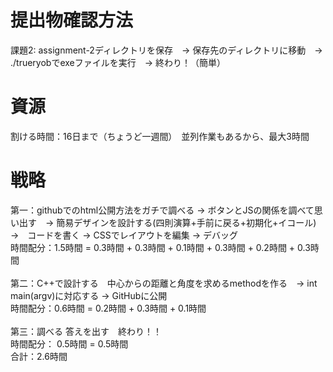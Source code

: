 # 提出物確認方法
課題2: assignment-2ディレクトリを保存　→ 保存先のディレクトリに移動　→ ./trueryobでexeファイルを実行　→ 終わり！（簡単）

# 資源
割ける時間：16日まで（ちょうど一週間）　並列作業もあるから、最大3時間<br>

# 戦略
第一：githubでのhtml公開方法をガチで調べる → ボタンとJSの関係を調べて思い出す　→ 簡易デザインを設計する(四則演算+手前に戻る+初期化+イコール)　→　コードを書く → CSSでレイアウトを編集 → デバッグ<br>
時間配分：1.5時間 = 0.3時間 + 0.3時間 + 0.1時間 + 0.3時間 + 0.2時間 + 0.3時間<br>
<br>
第二：C++で設計する　中心からの距離と角度を求めるmethodを作る　→ int main(argv)に対応する → GitHubに公開<br>
時間配分：0.6時間 = 0.2時間 + 0.3時間 + 0.1時間<br>
<br>
第三：調べる 答えを出す　終わり！！<br>
時間配分： 0.5時間 = 0.5時間
<br>
合計：2.6時間
